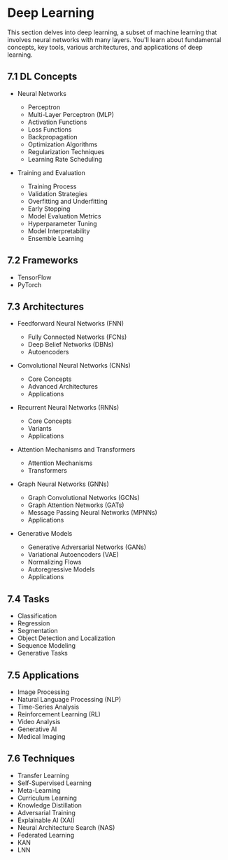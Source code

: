# Deep Learning

This section delves into deep learning, a subset of machine learning that involves neural networks with many layers. You'll learn about fundamental concepts, key tools, various architectures, and applications of deep learning.

## 7.1 DL Concepts

* Neural Networks
  * Perceptron
  * Multi-Layer Perceptron (MLP)
  * Activation Functions
  * Loss Functions
  * Backpropagation
  * Optimization Algorithms
  * Regularization Techniques
  * Learning Rate Scheduling

* Training and Evaluation
  * Training Process
  * Validation Strategies
  * Overfitting and Underfitting
  * Early Stopping
  * Model Evaluation Metrics
  * Hyperparameter Tuning
  * Model Interpretability
  * Ensemble Learning

## 7.2 Frameworks

* TensorFlow
* PyTorch

## 7.3 Architectures

* Feedforward Neural Networks (FNN)
  * Fully Connected Networks (FCNs)
  * Deep Belief Networks (DBNs)
  * Autoencoders

* Convolutional Neural Networks (CNNs)
  * Core Concepts
  * Advanced Architectures
  * Applications

* Recurrent Neural Networks (RNNs)
  * Core Concepts
  * Variants
  * Applications

* Attention Mechanisms and Transformers
  * Attention Mechanisms
  * Transformers

* Graph Neural Networks (GNNs)
  * Graph Convolutional Networks (GCNs)
  * Graph Attention Networks (GATs)
  * Message Passing Neural Networks (MPNNs)
  * Applications

* Generative Models
  * Generative Adversarial Networks (GANs)
  * Variational Autoencoders (VAE)
  * Normalizing Flows
  * Autoregressive Models
  * Applications

## 7.4 Tasks

* Classification
* Regression
* Segmentation
* Object Detection and Localization
* Sequence Modeling
* Generative Tasks

## 7.5 Applications

* Image Processing
* Natural Language Processing (NLP)
* Time-Series Analysis
* Reinforcement Learning (RL)
* Video Analysis
* Generative AI
* Medical Imaging

## 7.6 Techniques

* Transfer Learning
* Self-Supervised Learning
* Meta-Learning
* Curriculum Learning
* Knowledge Distillation
* Adversarial Training
* Explainable AI (XAI)
* Neural Architecture Search (NAS)
* Federated Learning
* KAN
* LNN
